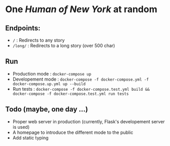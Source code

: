 One _Human of New York_ at random
=

Endpoints:
--

- `/` : Redirects to any story
- `/long/` : Redirects to a long story (over 500 char)

Run
--

- Production mode : `docker-compose up`
- Developement mode : `docker-compose -f docker-compose.yml -f docker-compose.up.yml up --build`
- Run tests : `docker-compose -f docker-compose.test.yml build && docker-compose -f docker-compose.test.yml run tests`

Todo (maybe, one day ...)
--

- Proper web server in production (currently, Flask's developement server is used)
- A homepage to introduce the different mode to the public
- Add static typing
